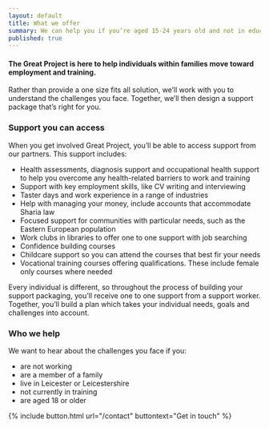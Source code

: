 ```yaml
---
layout: default
title: What we offer
summary: We can help you if you’re aged 15-24 years old and not in education, employment or training.
published: true
---
```


#### The Great Project is here to help individuals within families move toward employment and training. 

Rather than provide a one size fits all solution, we’ll work with you to understand the challenges you face. Together, we’ll then design a support package that’s right for you. 

### Support you can access

When you get involved Great Project, you’ll be able to access support from our partners. This support includes: 

* Health assessments, diagnosis support and occupational health support to help you overcome any health-related barriers to work and training
* Support with key employment skills, like CV writing and interviewing
* Taster days and work experience in a range of industries 
* Help with managing your money, include accounts that accommodate Sharia law
* Focused support for communities with particular needs, such as the Eastern European population
* Work clubs in libraries to offer one to one support with job searching
* Confidence building courses
* Childcare support so you can attend the courses that best fir your needs
* Vocational training courses offering qualifications. These include female only courses where needed

Every individual is different, so throughout the process of building your support packaging, you’ll receive one to one support from a support worker. Together, you’ll build a plan which takes your individual needs, goals and challenges into account. 

### Who we help

We want to hear about the challenges you face if you: 

* are not working
* are a member of a family
* live in Leicester or Leicestershire
* not currently in training
* are aged 18 or older

{% include button.html url="/contact" buttontext="Get in touch" %}